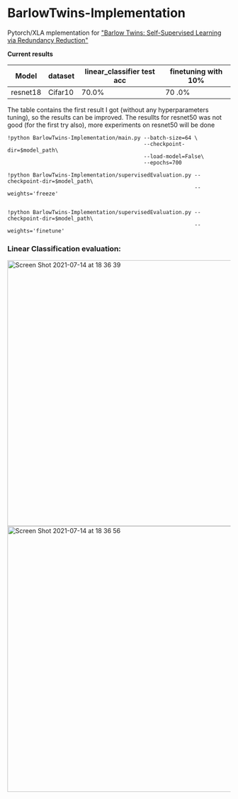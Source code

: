 # BarlowTwins-Implementation
Pytorch/XLA mplementation for ["Barlow Twins: Self-Supervised Learning via Redundancy Reduction"](https://arxiv.org/pdf/2103.03230.pdf) 

**Current results**

Model        |  dataset    | linear_classifier test acc |  finetuning with 10%  | 
------------ | ------------|    ------------------      |   ------------------  |
resnet18     | Cifar10     |         70.0%              |          70 .0%       |
 
The table contains the first result I got (without any hyperparameters tuning), so the results can be improved. The resullts for resnet50 was not good (for the first try also), more experiments on resnet50 will be done 


```
!python BarlowTwins-Implementation/main.py --batch-size=64 \
                                           --checkpoint-dir=$model_path\
                                           --load-model=False\
                                           --epochs=700

```

```
!python BarlowTwins-Implementation/supervisedEvaluation.py --checkpoint-dir=$model_path\
                                                           --weights='freeze'


```

```
!python BarlowTwins-Implementation/supervisedEvaluation.py --checkpoint-dir=$model_path\
                                                           --weights='finetune'
```

### Linear Classification evaluation: 

<img width="600" alt="Screen Shot 2021-07-14 at 18 36 39" src="https://user-images.githubusercontent.com/37993690/125674825-18c1ff1a-8040-4367-a371-eab3e0cd196d.png">

<img width="600" alt="Screen Shot 2021-07-14 at 18 36 56" src="https://user-images.githubusercontent.com/37993690/125674855-589659ed-54fd-4cdc-bc39-1fd2a4009e5a.png">

